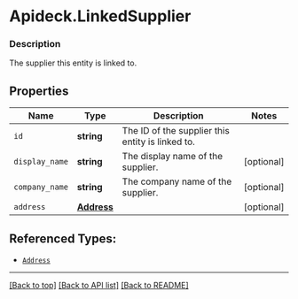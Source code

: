 # Apideck.LinkedSupplier

### Description

The supplier this entity is linked to.

## Properties
Name | Type | Description | Notes
------------ | ------------- | ------------- | -------------
`id` | **string** | The ID of the supplier this entity is linked to. | 
`display_name` | **string** | The display name of the supplier. | [optional] 
`company_name` | **string** | The company name of the supplier. | [optional] 
`address` | [**Address**](Address.md) |  | [optional] 





## Referenced Types:



* [`Address`](Address.md)

---

[[Back to top]](#) [[Back to API list]](../../../../README.md#documentation-for-api-endpoints) [[Back to README]](../../../../README.md)


